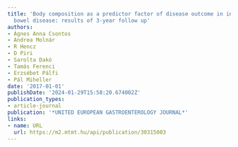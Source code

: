 ```yaml
---
title: 'Body composition as a predictor factor of disease outcome in inflammatory
  bowel disease: results of 3-year follow up'
authors:
- Ágnes Anna Csontos
- Andrea Molnár
- R Hencz
- D Piri
- Sarolta Dakó
- Tamás Ferenci
- Erzsébet Pálfi
- Pál Miheller
date: '2017-01-01'
publishDate: '2024-01-29T15:58:20.674002Z'
publication_types:
- article-journal
publication: '*UNITED EUROPEAN GASTROENTEROLOGY JOURNAL*'
links:
- name: URL
  url: https://m2.mtmt.hu/api/publication/30315003
---
```

